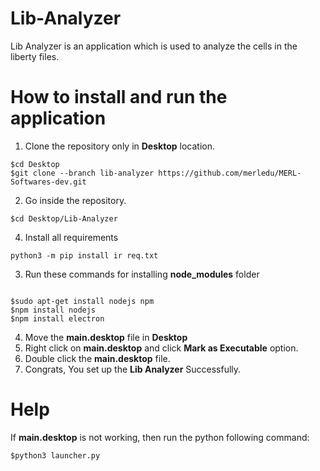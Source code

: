 # Lib-Analyzer
Lib Analyzer is an application which is used to analyze the cells in the liberty files.

# How to install and run the application
1. Clone the repository only in **Desktop** location.
```
$cd Desktop
$git clone --branch lib-analyzer https://github.com/merledu/MERL-Softwares-dev.git
```
2. Go inside the repository.
```
$cd Desktop/Lib-Analyzer
```
4. Install all requirements
```
python3 -m pip install ir req.txt
```
3. Run these commands for installing **node_modules** folder
```

$sudo apt-get install nodejs npm
$npm install nodejs
$npm install electron
```
4. Move the **main.desktop** file in **Desktop**
5. Right click on **main.desktop** and click **Mark as Executable** option.
6. Double click the **main.desktop** file.
7. Congrats, You set up the **Lib Analyzer** Successfully.
# Help
If **main.desktop** is not working, then run the python following command:
```
$python3 launcher.py
```

